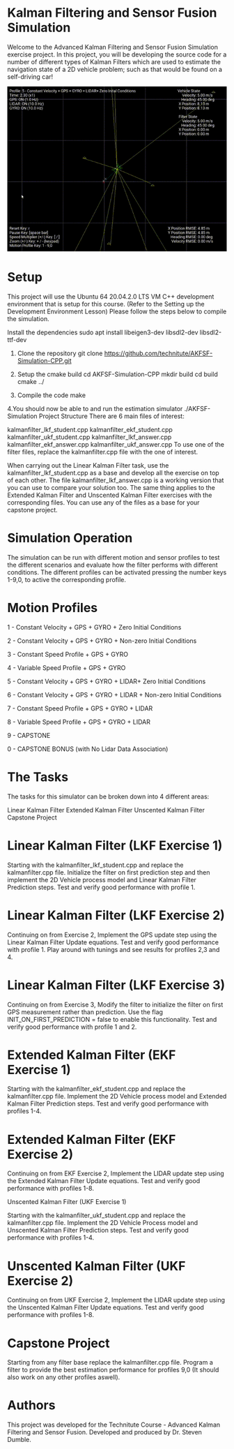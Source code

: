 # Kalman Filtering and Sensor Fusion Simulation
Welcome to the Advanced Kalman Filtering and Sensor Fusion Simulation exercise project. In this project, you will be developing the source code for a number of different types of Kalman Filters which are used to estimate the navigation state of a 2D vehicle problem; such as that would be found on a self-driving car!


![AKFSF Simulation](https://raw.githubusercontent.com/ravi4271/PathPlanning_KF_SensorFusion/main/AKFSF-Simulation.gif)

# Setup
This project will use the Ubuntu 64 20.04.2.0 LTS VM C++ development environment that is setup for this course. (Refer to the Setting up the Development Environment Lesson) Please follow the steps below to compile the simulation.

Install the dependencies
sudo apt install libeigen3-dev libsdl2-dev libsdl2-ttf-dev

1. Clone the repository
git clone https://github.com/technitute/AKFSF-Simulation-CPP.git

2. Setup the cmake build
cd AKFSF-Simulation-CPP
mkdir build
cd build
cmake ../

3. Compile the code
make

4.You should now be able to and run the estimation simulator
./AKFSF-Simulation
Project Structure
There are 6 main files of interest:

kalmanfilter_lkf_student.cpp
kalmanfilter_ekf_student.cpp
kalmanfilter_ukf_student.cpp
kalmanfilter_lkf_answer.cpp
kalmanfilter_ekf_answer.cpp
kalmanfilter_ukf_answer.cpp
To use one of the filter files, replace the kalmanfilter.cpp file with the one of interest.

When carrying out the Linear Kalman Filter task, use the kalmanfilter_lkf_student.cpp as a base and develop all the exercise on top of each other. The file kalmanfilter_lkf_answer.cpp is a working version that you can use to compare your solution too. The same thing applies to the Extended Kalman Filter and Unscented Kalman Filter exercises with the corresponding files. You can use any of the files as a base for your capstone project.

# Simulation Operation
The simulation can be run with different motion and sensor profiles to test the different scenarios and evaluate how the filter performs with different conditions. The different profiles can be activated pressing the number keys 1-9,0, to active the corresponding profile.

# Motion Profiles
1 - Constant Velocity + GPS + GYRO + Zero Initial Conditions

2 - Constant Velocity + GPS + GYRO + Non-zero Initial Conditions

3 - Constant Speed Profile + GPS + GYRO

4 - Variable Speed Profile + GPS + GYRO

5 - Constant Velocity + GPS + GYRO + LIDAR+ Zero Initial Conditions

6 - Constant Velocity + GPS + GYRO + LIDAR + Non-zero Initial Conditions

7 - Constant Speed Profile + GPS + GYRO + LIDAR

8 - Variable Speed Profile + GPS + GYRO + LIDAR

9 - CAPSTONE

0 - CAPSTONE BONUS (with No Lidar Data Association)

# The Tasks
The tasks for this simulator can be broken down into 4 different areas:

Linear Kalman Filter
Extended Kalman Filter
Unscented Kalman Filter
Capstone Project

# Linear Kalman Filter (LKF Exercise 1)

Starting with the kalmanfilter_lkf_student.cpp and replace the kalmanfilter.cpp file. Initialize the filter on first prediction step and then implement the 2D Vehicle process model and Linear Kalman Filter Prediction steps. Test and verify good performance with profile 1.

# Linear Kalman Filter (LKF Exercise 2)

Continuing on from Exercise 2, Implement the GPS update step using the Linear Kalman Filter Update equations. Test and verify good performance with profile 1. Play around with tunings and see results for profiles 2,3 and 4.

# Linear Kalman Filter (LKF Exercise 3)

Continuing on from Exercise 3, Modify the filter to initialize the filter on first GPS measurement rather than prediction. Use the flag INIT_ON_FIRST_PREDICTION = false to enable this functionality. Test and verify good performance with profile 1 and 2.

# Extended Kalman Filter (EKF Exercise 1)

Starting with the kalmanfilter_ekf_student.cpp and replace the kalmanfilter.cpp file. Implement the 2D Vehicle process model and Extended Kalman Filter Prediction steps. Test and verify good performance with profiles 1-4.

# Extended Kalman Filter (EKF Exercise 2)

Continuing on from EKF Exercise 2, Implement the LIDAR update step using the Extended Kalman Filter Update equations. Test and verify good performance with profiles 1-8.

Unscented Kalman Filter (UKF Exercise 1)

Starting with the kalmanfilter_ukf_student.cpp and replace the kalmanfilter.cpp file. Implement the 2D Vehicle Process model and Unscented Kalman Filter Prediction steps. Test and verify good performance with profiles 1-4.

# Unscented Kalman Filter (UKF Exercise 2)

Continuing on from UKF Exercise 2, Implement the LIDAR update step using the Unscented Kalman Filter Update equations. Test and verify good performance with profiles 1-8.

# Capstone Project

Starting from any filter base replace the kalmanfilter.cpp file. Program a filter to provide the best estimation performance for profiles 9,0 (It should also work on any other profiles aswell).

# Authors

This project was developed for the Technitute Course - Advanced Kalman Filtering and Sensor Fusion. Developed and produced by Dr. Steven Dumble.

